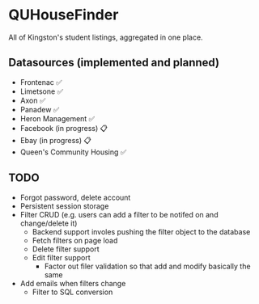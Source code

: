 # QUHouseFinder

All of Kingston's student listings, aggregated in one place.

## Datasources (implemented and planned)

- Frontenac ✅
- Limetsone ✅
- Axon ✅
- Panadew ✅
- Heron Management ✅
- Facebook (in progress) 📋
- Ebay (in progress) 📋
- Queen's Community Housing ✅

## TODO
- Forgot password, delete account
- Persistent session storage
- Filter CRUD (e.g. users can add a filter to be notifed on and change/delete it)
    - Backend support involes pushing the filter object to the database
    - Fetch filters on page load
    - Delete filter support
    - Edit filter support
      - Factor out filer validation so that add and modify basically the same
- Add emails when filters change
  - Filter to SQL conversion
